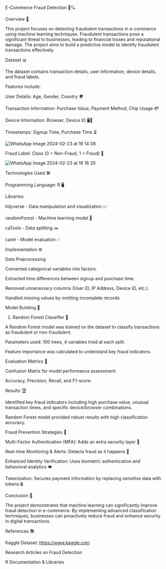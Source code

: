 E-Commerce Fraud Detection 🛒🔍

Overview 📢

This project focuses on detecting fraudulent transactions in e-commerce using machine learning techniques. Fraudulent transactions pose a significant threat to businesses, leading to financial losses and reputational damage. The project aims to build a predictive model to identify fraudulent transactions effectively.

Dataset 📊

The dataset contains transaction details, user information, device details, and fraud labels.

Features include:

User Details: Age, Gender, Country 🌍

Transaction Information: Purchase Value, Payment Method, Chip Usage 💳

Device Information: Browser, Device ID 🖥️📱

Timestamps: Signup Time, Purchase Time ⏳

![WhatsApp Image 2024-02-23 at 16 14 08](https://github.com/user-attachments/assets/d1c46d8e-ac7d-4d38-8845-ad50f07c4d61)

Fraud Label: Class (0 = Non-Fraud, 1 = Fraud) 🚨

![WhatsApp Image 2024-02-23 at 16 16 20](https://github.com/user-attachments/assets/999c6e98-7869-4e47-8a93-d9c59c3bd092)

Technologies Used 🛠️

Programming Language: R 🖥️

Libraries:

tidyverse - Data manipulation and visualization 📈

randomForest - Machine learning model 🌲

caTools - Data splitting ✂️

caret - Model evaluation ✅

Implementation ⚙️

Data Preprocessing

Converted categorical variables into factors.

Extracted time differences between signup and purchase time.

Removed unnecessary columns (User ID, IP Address, Device ID, etc.).

Handled missing values by omitting incomplete records.

Model Building 🧠

1. Random Forest Classifier 🌳

A Random Forest model was trained on the dataset to classify transactions as fraudulent or non-fraudulent.

Parameters used: 100 trees, 4 variables tried at each split.

Feature importance was calculated to understand key fraud indicators.

Evaluation Metrics 📏

Confusion Matrix for model performance assessment.

Accuracy, Precision, Recall, and F1-score.

Results 🏆

Identified key fraud indicators including high purchase value, unusual transaction times, and specific device/browser combinations.

Random Forest model provided robust results with high classification accuracy.

Fraud Prevention Strategies 🔐

Multi-Factor Authentication (MFA): Adds an extra security layer 🔑

Real-time Monitoring & Alerts: Detects fraud as it happens 🚨

Enhanced Identity Verification: Uses biometric authentication and behavioral analytics 👁️

Tokenization: Secures payment information by replacing sensitive data with tokens 🔒

Conclusion 🎯

The project demonstrates that machine learning can significantly improve fraud detection in e-commerce. By implementing advanced classification techniques, businesses can proactively reduce fraud and enhance security in digital transactions.

References 📚

Kaggle Dataset: https://www.kaggle.com

Research Articles on Fraud Detection

R Documentation & Libraries
